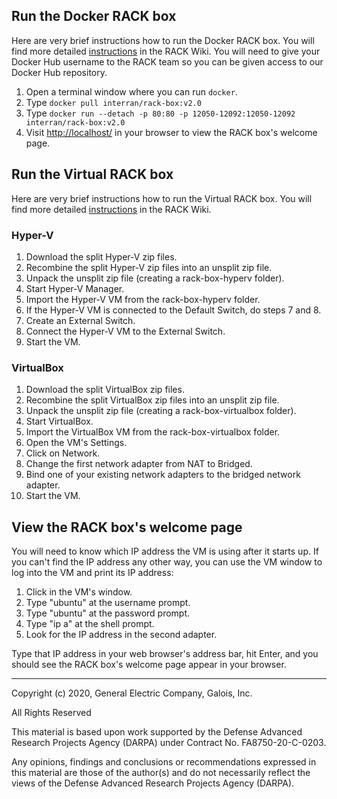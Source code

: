## Run the Docker RACK box

Here are very brief instructions how to run the Docker RACK box.  You will find more detailed [instructions](https://github.com/ge-high-assurance/RACK/wiki/Install-a-Docker-RACK-Box) in the RACK Wiki.  You will need to give your Docker Hub username to the RACK team so you can be given access to our Docker Hub repository.

1. Open a terminal window where you can run `docker`.
2. Type `docker pull interran/rack-box:v2.0`
3. Type `docker run --detach -p 80:80 -p 12050-12092:12050-12092 interran/rack-box:v2.0`
4. Visit <http://localhost/> in your browser to view the RACK box's welcome page.

## Run the Virtual RACK box

Here are very brief instructions how to run the Virtual RACK box.  You will find more detailed [instructions](https://github.com/ge-high-assurance/RACK/wiki/Install-a-Virtual-RACK-Box) in the RACK Wiki.

### Hyper-V

1. Download the split Hyper-V zip files.
2. Recombine the split Hyper-V zip files into an unsplit zip file.
3. Unpack the unsplit zip file (creating a rack-box-hyperv folder).
4. Start Hyper-V Manager.
5. Import the Hyper-V VM from the rack-box-hyperv folder.
6. If the Hyper-V VM is connected to the Default Switch, do steps 7 and 8.
7. Create an External Switch.
8. Connect the Hyper-V VM to the External Switch.
9. Start the VM.

### VirtualBox

1. Download the split VirtualBox zip files.
2. Recombine the split VirtualBox zip files into an unsplit zip file.
3. Unpack the unsplit zip file (creating a rack-box-virtualbox folder).
4. Start VirtualBox.
5. Import the VirtualBox VM from the rack-box-virtualbox folder.
6. Open the VM's Settings.
7. Click on Network.
8. Change the first network adapter from NAT to Bridged.
9. Bind one of your existing network adapters to the bridged network adapter.
10. Start the VM.

## View the RACK box's welcome page

You will need to know which IP address the VM is using after it starts up.  If you can't find the IP address any other way, you can use the VM window to log into the VM and print its IP address:

1. Click in the VM's window.
2. Type "ubuntu" at the username prompt.
3. Type "ubuntu" at the password prompt.
4. Type "ip a" at the shell prompt.
5. Look for the IP address in the second adapter.

Type that IP address in your web browser's address bar, hit Enter, and you should see the RACK box's welcome page appear in your browser.

---
Copyright (c) 2020, General Electric Company, Galois, Inc.

All Rights Reserved

This material is based upon work supported by the Defense Advanced Research Projects Agency (DARPA) under Contract No. FA8750-20-C-0203.

Any opinions, findings and conclusions or recommendations expressed in this material are those of the author(s) and do not necessarily reflect the views of the Defense Advanced Research Projects Agency (DARPA).
